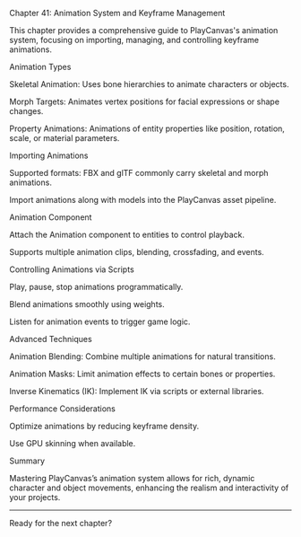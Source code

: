 Chapter 41: Animation System and Keyframe Management

This chapter provides a comprehensive guide to PlayCanvas's animation system, focusing on importing, managing, and controlling keyframe animations.

Animation Types

Skeletal Animation: Uses bone hierarchies to animate characters or objects.

Morph Targets: Animates vertex positions for facial expressions or shape changes.

Property Animations: Animations of entity properties like position, rotation, scale, or material parameters.


Importing Animations

Supported formats: FBX and glTF commonly carry skeletal and morph animations.

Import animations along with models into the PlayCanvas asset pipeline.


Animation Component

Attach the Animation component to entities to control playback.

Supports multiple animation clips, blending, crossfading, and events.


Controlling Animations via Scripts

Play, pause, stop animations programmatically.

Blend animations smoothly using weights.

Listen for animation events to trigger game logic.


Advanced Techniques

Animation Blending: Combine multiple animations for natural transitions.

Animation Masks: Limit animation effects to certain bones or properties.

Inverse Kinematics (IK): Implement IK via scripts or external libraries.


Performance Considerations

Optimize animations by reducing keyframe density.

Use GPU skinning when available.


Summary

Mastering PlayCanvas’s animation system allows for rich, dynamic character and object movements, enhancing the realism and interactivity of your projects.


---

Ready for the next chapter?

